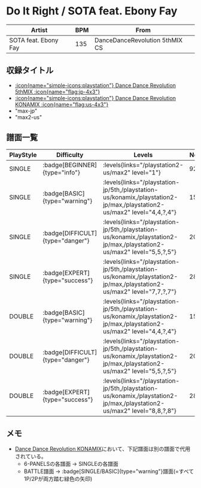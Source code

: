 # Do It Right / SOTA feat. Ebony Fay

|Artist|BPM|From|
|------|---|----|
|SOTA feat. Ebony Fay|135|DanceDanceRevolution 5thMIX CS|

## 収録タイトル

- [:icon{name="simple-icons:playstation"} Dance Dance Revolution 5thMIX :icon{name="flag:jp-4x3"}](/playstation-jp/5th)
- [:icon{name="simple-icons:playstation"} Dance Dance Revolution KONAMIX :icon{name="flag:us-4x3"}](/playstation-us/konamix)
- "max-jp"
- "max2-us"

## 譜面一覧

|PlayStyle|Difficulty|Levels|Notes|Movie|
|---------|----------|------|-----|-----|
|SINGLE| :badge[BEGINNER]{type="info"}| :levels{links="/playstation2-us/max2" level="1"}|92/0||
|SINGLE| :badge[BASIC]{type="warning"}| :levels{links="/playstation-jp/5th,/playstation-us/konamix,/playstation2-jp/max,/playstation2-us/max2" level="4,4,?,4"}|154/0||
|SINGLE| :badge[DIFFICULT]{type="danger"}| :levels{links="/playstation-jp/5th,/playstation-us/konamix,/playstation2-jp/max,/playstation2-us/max2" level="5,5,?,5"}|200/0||
|SINGLE| :badge[EXPERT]{type="success"}| :levels{links="/playstation-jp/5th,/playstation-us/konamix,/playstation2-jp/max,/playstation2-us/max2" level="7,7,?,7"}|285/0||
|DOUBLE| :badge[BASIC]{type="warning"}| :levels{links="/playstation-jp/5th,/playstation-us/konamix,/playstation2-jp/max,/playstation2-us/max2" level="4,4,?,4"}|159/0||
|DOUBLE| :badge[DIFFICULT]{type="danger"}| :levels{links="/playstation-jp/5th,/playstation-us/konamix,/playstation2-jp/max,/playstation2-us/max2" level="5,5,?,5"}|202/0||
|DOUBLE| :badge[EXPERT]{type="success"}| :levels{links="/playstation-jp/5th,/playstation-us/konamix,/playstation2-jp/max,/playstation2-us/max2" level="8,8,?,8"}|284/0||

## メモ

- [Dance Dance Revolution KONAMIX](/playstation-us/konamix)において、下記譜面は別の譜面で代用されている。
  - 6-PANELSの各譜面 → SINGLEの各譜面
  - BATTLE譜面 → :badge[SINGLE/BASIC]{type="warning"}譜面(=すべて1P/2Pが両方踏む緑色の矢印)
